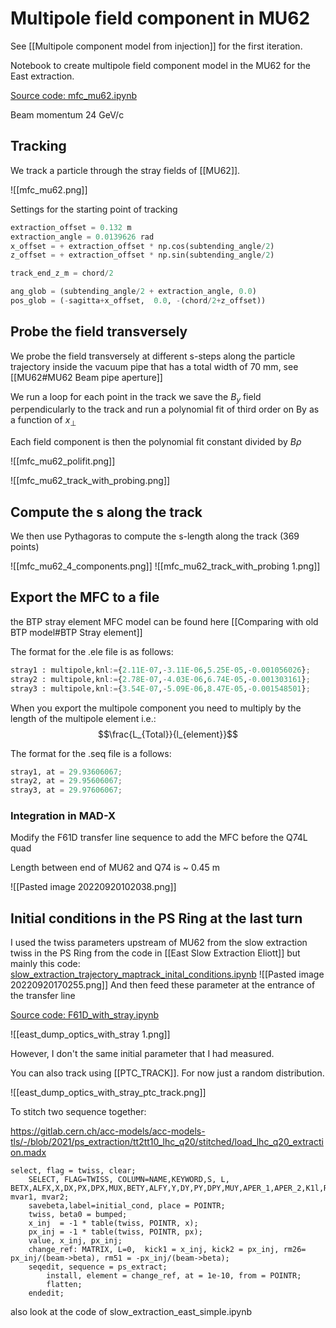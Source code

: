 # Multipole field component in MU62
See [[Multipole component model from injection]] for the first iteration.

Notebook to create multipole field component model in the MU62 for the East extraction.

[Source code: mfc_mu62.ipynb](https://gitlab.cern.ch/eljohnso/acc-models-tls-eliott-fork/-/blob/EliottBranch/ps_extraction/east-fast-extraction/mfc_mu62.ipynb)

Beam momentum 24 GeV/c

## Tracking
We track a particle through the stray fields of [[MU62]].

![[mfc_mu62.png]]

Settings for the starting point of tracking

```python
extraction_offset = 0.132 m
extraction_angle = 0.0139626 rad
x_offset = + extraction_offset * np.cos(subtending_angle/2)
z_offset = + extraction_offset * np.sin(subtending_angle/2)

track_end_z_m = chord/2 

ang_glob = (subtending_angle/2 + extraction_angle, 0.0)
pos_glob = (-sagitta+x_offset,  0.0, -(chord/2+z_offset))
```

## Probe the field transversely

We probe the field transversely at different s-steps along the particle trajectory inside the vacuum pipe that has a total width of 70 mm, see [[MU62#MU62 Beam pipe aperture]]

We run a loop for each point in the track we save the $B_{y}$ field perpendicularly to the track  and run a polynomial fit of third order on By as a function of $x_{\perp}$

Each field component is then the polynomial fit constant divided by $B\rho$

![[mfc_mu62_polifit.png]]

![[mfc_mu62_track_with_probing.png]]

## Compute the s along the track

We then use Pythagoras to compute the s-length along the track (369 points)

![[mfc_mu62_4_components.png]]
![[mfc_mu62_track_with_probing 1.png]]

## Export the MFC to a file

the BTP stray element MFC model can be found here [[Comparing with old BTP model#BTP Stray element]]

The format for the .ele file is as follows:
``` python
stray1 : multipole,knl:={2.11E-07,-3.11E-06,5.25E-05,-0.001056026};
stray2 : multipole,knl:={2.78E-07,-4.03E-06,6.74E-05,-0.001303161};
stray3 : multipole,knl:={3.54E-07,-5.09E-06,8.47E-05,-0.001548501};
```

When you export the multipole component you need to multiply by the length of the multipole element i.e.:  $$\frac{L_{Total}}{l_{element}}$$

The format for the .seq file is a follows:

``` python
stray1, at = 29.93606067;
stray2, at = 29.95606067;
stray3, at = 29.97606067;
```

### Integration in MAD-X

Modify the F61D transfer line sequence to add the MFC before the Q74L quad

Length between end of MU62 and Q74 is ~ 0.45 m

![[Pasted image 20220920102038.png]]

## Initial conditions in the PS Ring at the last turn

I used the twiss parameters upstream of MU62 from the slow extraction twiss in the PS Ring from the code in [[East Slow Extraction Eliott]] but mainly this code: [slow_extraction_trajectory_maptrack_inital_conditions.ipynb](https://gitlab.cern.ch/eljohnso/acc-models-tls-eliott-fork/-/blob/EliottBranch/ps_extraction/east-fast-extraction/Check%20scripts/slow_extraction_trajectory_maptrack_inital_conditions.ipynb)
![[Pasted image 20220920170255.png]]
And then feed these parameter at the entrance of the transfer line

[Source code: F61D_with_stray.ipynb](https://gitlab.cern.ch/eljohnso/acc-models-tls-eliott-fork/-/blob/c6cbcafacca274000d2bfc501f39cf711375de90/ps_extraction/east-fast-extraction/f61d_with_stray/F61D_with_stray.ipynb)

![[east_dump_optics_with_stray 1.png]]

However, I don't the same initial parameter that I had measured.

You can also track using [[PTC_TRACK]]. For now just a random distribution.

![[east_dump_optics_with_stray_ptc_track.png]]

To stitch two sequence together:

https://gitlab.cern.ch/acc-models/acc-models-tls/-/blob/2021/ps_extraction/tt2tt10_lhc_q20/stitched/load_lhc_q20_extraction.madx
``` FORTRAN
select, flag = twiss, clear;
    SELECT, FLAG=TWISS, COLUMN=NAME,KEYWORD,S, L, BETX,ALFX,X,DX,PX,DPX,MUX,BETY,ALFY,Y,DY,PY,DPY,MUY,APER_1,APER_2,K1l,RE11,RE12,RE21,RE22,RE33,RE34,RE43,RE44,RE16,RE26, mvar1, mvar2;
    savebeta,label=initial_cond, place = POINTR;
    twiss, beta0 = bumped;
    x_inj  = -1 * table(twiss, POINTR, x);
    px_inj = -1 * table(twiss, POINTR, px);
    value, x_inj, px_inj;
    change_ref: MATRIX, L=0,  kick1 = x_inj, kick2 = px_inj, rm26= px_inj/(beam->beta), rm51 = -px_inj/(beam->beta);
    seqedit, sequence = ps_extract;
        install, element = change_ref, at = 1e-10, from = POINTR;
        flatten;
    endedit;
```

also look at the code of slow_extraction_east_simple.ipynb 